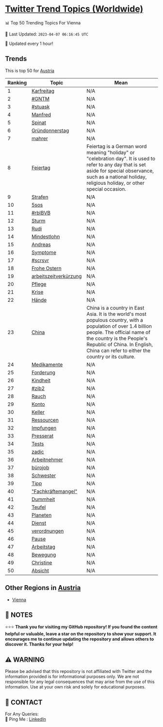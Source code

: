 [Twitter Trend Topics (Worldwide)](https://github.com/ErcinDedeoglu/Twitter-Trend-Topics)
==========


📊 Top 50 Trending Topics For Vienna

📆 Last Updated: `2023-04-07 06:16:45 UTC`

🔧 Updated every 1 hour!


## Trends

This is top 50 for [Austria](</Austria>)

| Ranking | Topic | Mean |
| ------- | ------------ | ------------ |
| 1 | [Karfreitag](http://twitter.com/search?q=Karfreitag) | N/A |
| 2 | [#GNTM](http://twitter.com/search?q=%23GNTM) | N/A |
| 3 | [#stuask](http://twitter.com/search?q=%23stuask) | N/A |
| 4 | [Manfred](http://twitter.com/search?q=Manfred) | N/A |
| 5 | [Spinat](http://twitter.com/search?q=Spinat) | N/A |
| 6 | [Gründonnerstag](http://twitter.com/search?q=Gr%c3%bcndonnerstag) | N/A |
| 7 | [mahrer](http://twitter.com/search?q=mahrer) | N/A |
| 8 | [Feiertag](http://twitter.com/search?q=Feiertag) | Feiertag is a German word meaning "holiday" or "celebration day". It is used to refer to any day that is set aside for special observance, such as a national holiday, religious holiday, or other special occasion. |
| 9 | [Strafen](http://twitter.com/search?q=Strafen) | N/A |
| 10 | [5sos](http://twitter.com/search?q=5sos) | N/A |
| 11 | [#rblBVB](http://twitter.com/search?q=%23rblBVB) | N/A |
| 12 | [Sturm](http://twitter.com/search?q=Sturm) | N/A |
| 13 | [Rudi](http://twitter.com/search?q=Rudi) | N/A |
| 14 | [Mindestlohn](http://twitter.com/search?q=Mindestlohn) | N/A |
| 15 | [Andreas](http://twitter.com/search?q=Andreas) | N/A |
| 16 | [Symptome](http://twitter.com/search?q=Symptome) | N/A |
| 17 | [#scrsvr](http://twitter.com/search?q=%23scrsvr) | N/A |
| 18 | [Frohe Ostern](http://twitter.com/search?q=Frohe+Ostern) | N/A |
| 19 | [arbeitszeitverkürzung](http://twitter.com/search?q=arbeitszeitverk%c3%bcrzung) | N/A |
| 20 | [Pflege](http://twitter.com/search?q=Pflege) | N/A |
| 21 | [Krise](http://twitter.com/search?q=Krise) | N/A |
| 22 | [Hände](http://twitter.com/search?q=H%c3%a4nde) | N/A |
| 23 | [China](http://twitter.com/search?q=China) | China is a country in East Asia. It is the world's most populous country, with a population of over 1.4 billion people. The official name of the country is the People's Republic of China. In English, China can refer to either the country or its culture. |
| 24 | [Medikamente](http://twitter.com/search?q=Medikamente) | N/A |
| 25 | [Forderung](http://twitter.com/search?q=Forderung) | N/A |
| 26 | [Kindheit](http://twitter.com/search?q=Kindheit) | N/A |
| 27 | [#zib2](http://twitter.com/search?q=%23zib2) | N/A |
| 28 | [Rauch](http://twitter.com/search?q=Rauch) | N/A |
| 29 | [Konto](http://twitter.com/search?q=Konto) | N/A |
| 30 | [Keller](http://twitter.com/search?q=Keller) | N/A |
| 31 | [Ressourcen](http://twitter.com/search?q=Ressourcen) | N/A |
| 32 | [Impfungen](http://twitter.com/search?q=Impfungen) | N/A |
| 33 | [Presserat](http://twitter.com/search?q=Presserat) | N/A |
| 34 | [Tests](http://twitter.com/search?q=Tests) | N/A |
| 35 | [zadic](http://twitter.com/search?q=zadic) | N/A |
| 36 | [Arbeitnehmer](http://twitter.com/search?q=Arbeitnehmer) | N/A |
| 37 | [bürojob](http://twitter.com/search?q=b%c3%bcrojob) | N/A |
| 38 | [Schwester](http://twitter.com/search?q=Schwester) | N/A |
| 39 | [Tipp](http://twitter.com/search?q=Tipp) | N/A |
| 40 | ["Fachkräftemangel"](http://twitter.com/search?q=%22Fachkr%c3%a4ftemangel%22) | N/A |
| 41 | [Dummheit](http://twitter.com/search?q=Dummheit) | N/A |
| 42 | [Teufel](http://twitter.com/search?q=Teufel) | N/A |
| 43 | [Planeten](http://twitter.com/search?q=Planeten) | N/A |
| 44 | [Dienst](http://twitter.com/search?q=Dienst) | N/A |
| 45 | [verordnungen](http://twitter.com/search?q=verordnungen) | N/A |
| 46 | [Pause](http://twitter.com/search?q=Pause) | N/A |
| 47 | [Arbeitstag](http://twitter.com/search?q=Arbeitstag) | N/A |
| 48 | [Bewegung](http://twitter.com/search?q=Bewegung) | N/A |
| 49 | [Christine](http://twitter.com/search?q=Christine) | N/A |
| 50 | [Absicht](http://twitter.com/search?q=Absicht) | N/A |



## Other Regions in [Austria](</Austria>)

* [Vienna](</Austria/Vienna.md>)



## 📝 NOTES

⭐⭐⭐ **Thank you for visiting my GitHub repository! If you found the content helpful or valuable, leave a star on the repository to show your support. It encourages me to continue updating the repository and allows others to discover it. Thanks for your help!**


## ⚠️ WARNING

Please be advised that this repository is not affiliated with Twitter and the information provided is for informational purposes only. We are not responsible for any legal consequences that may arise from the use of this information. Use at your own risk and solely for educational purposes.


## 📨 CONTACT

 For Any Queries:  
            🏓 Ping Me : [LinkedIn](https://www.linkedin.com/in/ercindedeoglu/)
